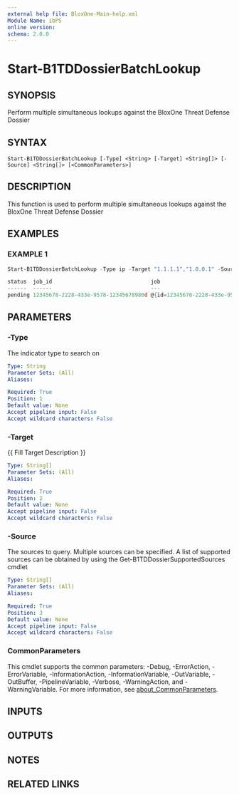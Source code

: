 ```yaml
---
external help file: BloxOne-Main-help.xml
Module Name: ibPS
online version:
schema: 2.0.0
---
```


# Start-B1TDDossierBatchLookup

## SYNOPSIS
Perform multiple simultaneous lookups against the BloxOne Threat Defense Dossier

## SYNTAX

```
Start-B1TDDossierBatchLookup [-Type] <String> [-Target] <String[]> [-Source] <String[]> [<CommonParameters>]
```

## DESCRIPTION
This function is used to perform multiple simultaneous lookups against the BloxOne Threat Defense Dossier

## EXAMPLES

### EXAMPLE 1
```powershell
Start-B1TDDossierBatchLookup -Type ip -Target "1.1.1.1","1.0.0.1" -Source "apt","mandiant"

status  job_id                               job
------  ------                               ---                                                                                                                                                                                                                                               
pending 12345678-2228-433e-9578-12345678980d @{id=12345678-2228-433e-9578-12345678980d; state=created; status=pending; create_ts=1709744311615; create_time=3/6/2024 4:58:31PM; start_ts=1709744311615; start_time=3/6/2024 4:58:31PM; request_ttl=0; result_ttl=3600; pending_tasks=System.Ob…
```

## PARAMETERS

### -Type
The indicator type to search on

```yaml
Type: String
Parameter Sets: (All)
Aliases:

Required: True
Position: 1
Default value: None
Accept pipeline input: False
Accept wildcard characters: False
```

### -Target
{{ Fill Target Description }}

```yaml
Type: String[]
Parameter Sets: (All)
Aliases:

Required: True
Position: 2
Default value: None
Accept pipeline input: False
Accept wildcard characters: False
```

### -Source
The sources to query.
Multiple sources can be specified.
A list of supported sources can be obtained by using the Get-B1TDDossierSupportedSources cmdlet

```yaml
Type: String[]
Parameter Sets: (All)
Aliases:

Required: True
Position: 3
Default value: None
Accept pipeline input: False
Accept wildcard characters: False
```

### CommonParameters
This cmdlet supports the common parameters: -Debug, -ErrorAction, -ErrorVariable, -InformationAction, -InformationVariable, -OutVariable, -OutBuffer, -PipelineVariable, -Verbose, -WarningAction, and -WarningVariable. For more information, see [about_CommonParameters](http://go.microsoft.com/fwlink/?LinkID=113216).

## INPUTS

## OUTPUTS

## NOTES

## RELATED LINKS
